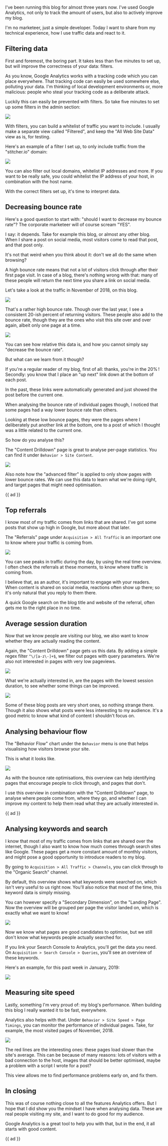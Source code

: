 I've been running this blog for almost three years now.
I've used Google Analytics, not only to track the amount of users,
but also to actively improve my blog.

I'm no marketeer, just a simple developer. 
Today I want to share from my technical experience, how I use traffic data and react to it.

## Filtering data

First and foremost, the boring part. 
It takes less than five minutes to set up, but will improve the correctness of your data: filters.

As you know, Google Analytics works with a tracking code which you can place everywhere.
That tracking code can easily be used somewhere else, polluting your data. 
I'm thinking of local development environments or, more malicious: 
people who steal your tracking code as a deliberate attack. 

Luckily this can easily be prevented with filters. 
So take five minutes to set up some filters in the admin section:

![](/resources/img/blog/analytics/filter-1.png)

With filters, you can build a whitelist of traffic you want to include.
I usually make a separate view called "Filtered", and keep the "All Web Site Data" view as is, for testing.

Here's an example of a filter I set up, to only include traffic from the "stitcher.io" domain:

![](/resources/img/blog/analytics/filter-2.png)

You can also filter out local domains, whitelist IP addresses and more.
If you want to be really safe, you could whitelist the IP address of your host, 
in combination with the host name.

With the correct filters set up, it's time to interpret data.

## Decreasing bounce rate

Here's a good question to start with: "should I want to decrease my bounce rate"?
The corporate marketeer will of course scream "YES". 

I say: it depends. Take for example this blog, or almost any other blog. 
When I share a post on social media, most visitors come to read that post, and that post only.

It's not that weird when you think about it: don't we all do the same when browsing?

A high bounce rate means that not a lot of visitors click through after their first page visit.
In case of a blog, there's nothing wrong with that: 
many of these people will return the next time you share a link on social media.

Let's take a look at the traffic in November of 2018, on this blog.

![](/resources/img/blog/analytics/bounce-rate-1.png)

That's a rather high bounce rate. 
Though over the last year, I see a consistent 20-ish percent of returning visitors.
These people also add to the bounce rate, 
though they are the ones who visit this site over and over again, albeit only one page at a time.

![](/resources/img/blog/analytics/bounce-rate-2.png)

You can see how relative this data is, 
and how you cannot simply say "decrease the bounce rate".

But what can we learn from it though?

If you're a regular reader of my blog, first of all: thanks, you're in the 20%&thinsp;! 
Secondly: you know that I place an "up next" link down at the bottom of each post.

In the past, these links were automatically generated and just showed the post before the current one.

When analysing the bounce rate of individual pages though, 
I noticed that some pages had a way lower bounce rate than others.

Looking at these low bounce pages, 
they were the pages where I deliberately put another link at the bottom,
one to a post of which I thought was a little related to the current one.

So how do you analyse this?

The "Content Drilldown" page is great to analyse per-page statistics.
You can find it under `Behavior > Site Content`.

![](/resources/img/blog/analytics/bounce-rate-3.png)

Also note how the "advanced filter" is applied to only show pages with lower bounce rates.
We can use this data to learn what we're doing right, 
and target pages that might need optimisation.

{{ ad }}

## Top referrals

I know most of my traffic comes from links that are shared.
I've got some posts that show up high in Google, but more about that later.

The "Referrals" page under `Acquisition > All Traffic` is an important one to know where your traffic is coming from.

![](/resources/img/blog/analytics/referrals-1.png) 

You can see peaks in traffic during the day, by using the real time overview.
I often check the referrals at these moments, to know where traffic is coming from.

I believe that, as an author, it's important to engage with your readers. 
When content is shared on social media, reactions often show up there; 
so it's only natural that you reply to them there.

A quick Google search on the blog title and website of the referral, 
often gets me to the right place in no time.

## Average session duration

Now that we know people are visiting our blog, 
we also want to know whether they are actually reading the content.

Again, the "Content Drilldown" page gets us this data. 
By adding a simple regex filter `^\/[a-z\-]+$`, we filter out pages with query parameters.
We're also not interested in pages with very low pageviews.

![](/resources/img/blog/analytics/session-duration-1.png)

What we're actually interested in, are the pages with the lowest session duration,
to see whether some things can be improved.

![](/resources/img/blog/analytics/session-duration-2.png)

Some of these blog posts are very short ones, so nothing strange there. 
Though it also shows what posts were less interesting to my audience.
It's a good metric to know what kind of content I shouldn't focus on.

## Analysing behaviour flow

The "Behavior Flow" chart under the `Behavior` menu is one 
that helps visualising how visitors browse your site.

This is what it looks like.

![](/resources/img/blog/analytics/flow-1.png)

As with the bounce rate optimisations, 
this overview can help identifying pages that encourage people to click through,
and pages that don't.

I use this overview in combination with the "Content Drilldown" page, 
to analyse where people come from, where they go, 
and whether I can improve my content to help them read what they are actually interested in. 

{{ ad }}

## Analysing keywords and search

I know that most of my traffic comes from links that are shared over the internet,
though I also want to know how much comes through search sites like Google.
These pages get a more constant amount of monthly visitors, 
and might pose a good opportunity to introduce readers to my blog.

By going to `Acquisition > All Traffic > Channels`, 
you can click through to the "Organic Search" channel.

By default, this overview shows what keywords were searched on, 
which isn't very useful to us right now.
You'll also notice that most of the time, this keyword data is simply missing.

You can however specify a "Secondary Dimension", on the "Landing Page".
Now the overview will be grouped per page the visitor landed on, 
which is exactly what we want to know!

![](/resources/img/blog/analytics/channels-1.png)

Now we know what pages are good candidates to optimise, 
but we still don't know what keywords people actually searched for.

If you link your Search Console to Analytics, you'll get the data you need.
On `Acquisition > Search Console > Queries`, you'll see an overview of these keywords.

Here's an example, for this past week in January, 2019:

![](/resources/img/blog/analytics/channels-2.png)

## Measuring site speed

Lastly, something I'm very proud of: my blog's performance.
When building this blog I really wanted it to be fast, everywhere.

Analytics also helps with that. Under `Behavior > Site Speed > Page Timings`, 
you can monitor the performance of individual pages.
Take, for example, the most visited pages of November, 2018.

![](/resources/img/blog/analytics/performance-1.png)

The red lines are the interesting ones: these pages load slower than the site's average.
This can be because of many reasons: lots of visitors with a bad connection to the host,
images that should be better optimised, maybe a problem with a script I wrote for a post?

This view allows me to find performance problems early on, and fix them.

## In closing

This was of course nothing close to all the features Analytics offers.
But I hope that I did show you the mindset I have when analysing data.
These are real people visiting my site, and I want to do good for my audience.

Google Analytics is a great tool to help you with that, 
but in the end, it all starts with good content.

{{ ad }}
